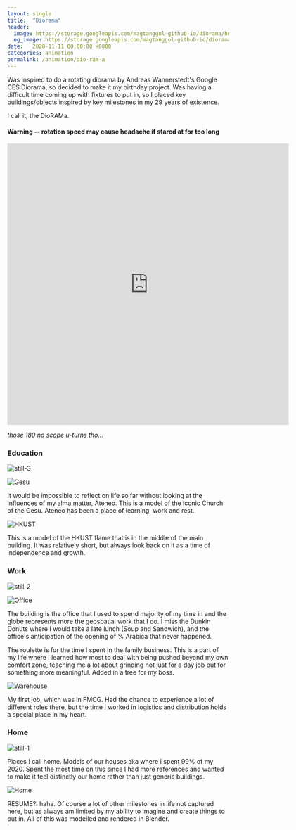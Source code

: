```yaml
---
layout: single
title:  "Diorama"
header:
  image: https://storage.googleapis.com/magtanggol-github-io/diorama/header.png
  og_image: https://storage.googleapis.com/magtanggol-github-io/diorama/cover.gif
date:   2020-11-11 00:00:00 +0800
categories: animation
permalink: /animation/dio-ram-a
---
```


Was inspired to do a rotating diorama by Andreas Wannerstedt's Google CES Diorama, so decided to make it my birthday project. Was having a difficult time coming up with fixtures to put in, so I placed key buildings/objects inspired by key milestones in my 29 years of existence.

I call it, the DioRAMa.

#### Warning -- rotation speed may cause headache if stared at for too long  

<iframe src="https://player.vimeo.com/video/524682077?autoplay=1&loop=1" width="640" height="640" frameborder="0" allow="autoplay; fullscreen; picture-in-picture" allowfullscreen></iframe>   
   
_those 180 no scope u-turns tho..._

### Education
![still-3](https://storage.googleapis.com/magtanggol-github-io/diorama/side-view-3.jpg)


![Gesu](https://storage.googleapis.com/magtanggol-github-io/diorama/gesu.jpg)  

It would be impossible to reflect on life so far without looking at the influences of my alma matter, Ateneo. This is a model of the iconic Church of the Gesu. Ateneo has been a place of learning, work and rest.
  
![HKUST](https://storage.googleapis.com/magtanggol-github-io/diorama/hkust.jpg)  
  
This is a model of the HKUST flame that is in the middle of the main building. It was relatively short, but always look back on it as a time of independence and growth. 

### Work
![still-2](https://storage.googleapis.com/magtanggol-github-io/diorama/side-view-2.jpg)  

![Office](https://storage.googleapis.com/magtanggol-github-io/diorama/twenty-four-seven.jpg)

The building is the office that I used to spend majority of my time in and the globe represents more the geospatial work that I do. I miss the Dunkin Donuts where I would take a late lunch (Soup and Sandwich), and the office's anticipation of the opening of % Arabica that never happened.

The roulette is for the time I spent in the family business. This is a part of my life where I learned how most to deal with being pushed beyond my own comfort zone, teaching me a lot about grinding not just for a day job but for something more meaningful. Added in a tree for my boss.  

![Warehouse](https://storage.googleapis.com/magtanggol-github-io/diorama/warehouse.jpg)

My first job, which was in FMCG. Had the chance to experience a lot of different roles there, but the time I worked in logistics and distribution holds a special place in my heart.  
 
### Home 
![still-1](https://storage.googleapis.com/magtanggol-github-io/diorama/side-view.jpg)  

Places I call home. Models of our houses aka where I spent 99% of my 2020. Spent the most time on this since I had more references and wanted to make it feel distinctly our home rather than just generic buildings.  

![Home](https://storage.googleapis.com/magtanggol-github-io/diorama/ferndale.jpg)  

RESUME?! haha. Of course a lot of other milestones in life not captured here, but as always am limited by my ability to imagine and create things to put in. All of this was modelled and rendered in Blender.
